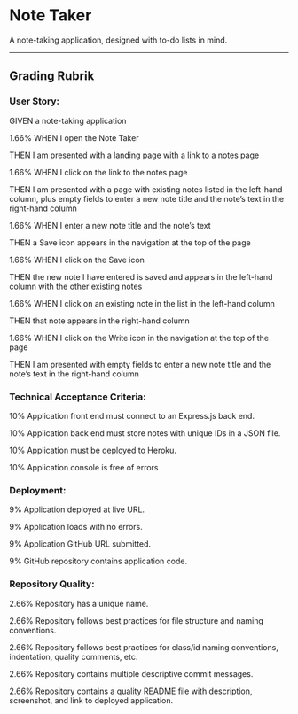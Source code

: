 # Note Taker

A note-taking application, designed with to-do lists in mind.

<hr>

## Grading Rubrik

### User Story:

GIVEN a note-taking application

1.66% WHEN I open the Note Taker

THEN I am presented with a landing page with a link to a notes page

1.66% WHEN I click on the link to the notes page

THEN I am presented with a page with existing notes listed in the left-hand column, plus empty fields to enter a new note title and the note’s text in the right-hand column

1.66% WHEN I enter a new note title and the note’s text

THEN a Save icon appears in the navigation at the top of the page

1.66% WHEN I click on the Save icon

THEN the new note I have entered is saved and appears in the left-hand column with the other existing notes

1.66% WHEN I click on an existing note in the list in the left-hand column

THEN that note appears in the right-hand column

1.66% WHEN I click on the Write icon in the navigation at the top of the page

THEN I am presented with empty fields to enter a new note title and the note’s text in the right-hand column

### Technical Acceptance Criteria:

10% Application front end must connect to an Express.js back end.

10% Application back end must store notes with unique IDs in a JSON file.

10% Application must be deployed to Heroku.

10% Application console is free of errors

### Deployment:

9% Application deployed at live URL.

9% Application loads with no errors.

9% Application GitHub URL submitted.

9% GitHub repository contains application code.

### Repository Quality:

2.66% Repository has a unique name.

2.66% Repository follows best practices for file structure and naming conventions.

2.66% Repository follows best practices for class/id naming conventions, indentation, quality comments, etc.

2.66% Repository contains multiple descriptive commit messages.

2.66% Repository contains a quality README file with description, screenshot, and link to deployed application.